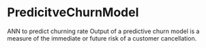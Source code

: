 # PredicitveChurnModel
ANN to predict churning rate
Output of a predictive churn model is a measure of the immediate or future risk of a customer cancellation.

